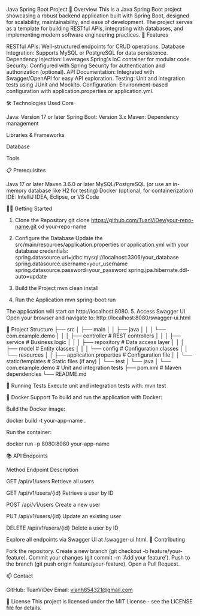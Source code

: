 Java Spring Boot Project
📖 Overview
This is a Java Spring Boot project showcasing a robust backend application built with Spring Boot, designed for scalability, maintainability, and ease of development. The project serves as a template for building RESTful APIs, integrating with databases, and implementing modern software engineering practices.
🚀 Features

RESTful APIs: Well-structured endpoints for CRUD operations.
Database Integration: Supports MySQL or PostgreSQL for data persistence.
Dependency Injection: Leverages Spring's IoC container for modular code.
Security: Configured with Spring Security for authentication and authorization (optional).
API Documentation: Integrated with Swagger/OpenAPI for easy API exploration.
Testing: Unit and integration tests using JUnit and Mockito.
Configuration: Environment-based configuration with application.properties or application.yml.

🛠️ Technologies Used
Core

Java: Version 17 or later
Spring Boot: Version 3.x
Maven: Dependency management

Libraries & Frameworks

  
  
  
  
  


Database

  
  


Tools

  
  
  


📋 Prerequisites

Java 17 or later
Maven 3.6.0 or later
MySQL/PostgreSQL (or use an in-memory database like H2 for testing)
Docker (optional, for containerization)
IDE: IntelliJ IDEA, Eclipse, or VS Code

🏃‍♂️ Getting Started
1. Clone the Repository
git clone https://github.com/TuanViDev/your-repo-name.git
cd your-repo-name

2. Configure the Database
Update the src/main/resources/application.properties or application.yml with your database credentials:
spring.datasource.url=jdbc:mysql://localhost:3306/your_database
spring.datasource.username=your_username
spring.datasource.password=your_password
spring.jpa.hibernate.ddl-auto=update

3. Build the Project
mvn clean install

4. Run the Application
mvn spring-boot:run

The application will start on http://localhost:8080.
5. Access Swagger UI
Open your browser and navigate to:
http://localhost:8080/swagger-ui.html

📂 Project Structure
├── src
│   ├── main
│   │   ├── java
│   │   │   └── com.example.demo
│   │   │       ├── controller    # REST controllers
│   │   │       ├── service       # Business logic
│   │   │       ├── repository    # Data access layer
│   │   │       ├── model         # Entity classes
│   │   │       └── config        # Configuration classes
│   │   └── resources
│   │       ├── application.properties  # Configuration file
│   │       └── static/templates        # Static files (if any)
│   └── test
│       └── java
│           └── com.example.demo  # Unit and integration tests
├── pom.xml  # Maven dependencies
└── README.md

🧪 Running Tests
Execute unit and integration tests with:
mvn test

🐳 Docker Support
To build and run the application with Docker:

Build the Docker image:

docker build -t your-app-name .


Run the container:

docker run -p 8080:8080 your-app-name

📚 API Endpoints



Method
Endpoint
Description



GET
/api/v1/users
Retrieve all users


GET
/api/v1/users/{id}
Retrieve a user by ID


POST
/api/v1/users
Create a new user


PUT
/api/v1/users/{id}
Update an existing user


DELETE
/api/v1/users/{id}
Delete a user by ID


Explore all endpoints via Swagger UI at /swagger-ui.html.
🤝 Contributing

Fork the repository.
Create a new branch (git checkout -b feature/your-feature).
Commit your changes (git commit -m 'Add your feature').
Push to the branch (git push origin feature/your-feature).
Open a Pull Request.

📫 Contact

GitHub: TuanViDev
Email: vianh654321@gmail.com

📜 License
This project is licensed under the MIT License - see the LICENSE file for details.

